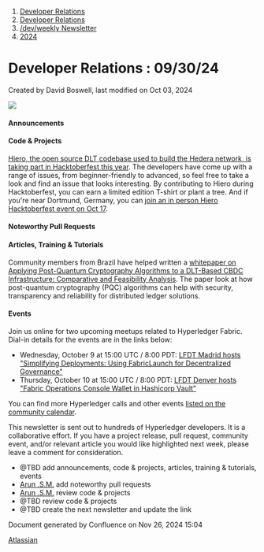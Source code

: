 1. [Developer Relations](index.html)
2. [Developer Relations](Developer-Relations_17170434.html)
3. [/dev/weekly Newsletter](17170445.html)
4. [2024](2024_17172152.html)

# Developer Relations : 09/30/24

Created by David Boswell, last modified on Oct 03, 2024

![](attachments/17170434/17171308.png?height=169)

#### Announcements

#### Code &amp; Projects

[Hiero, the open source DLT codebase used to build the Hedera network, is taking part in Hacktoberfest this year](https://hiero.org/hacktoberfest/). The developers have come up with a range of issues, from beginner-friendly to advanced, so feel free to take a look and find an issue that looks interesting. By contributing to Hiero during Hacktoberfest, you can earn a limited edition T-shirt or plant a tree. And if you're near Dortmund, Germany, you can [join an in person Hiero Hacktoberfest event on Oct 17](https://www.meetup.com/de-DE/jug-dortmund/events/303723659/).

#### Noteworthy Pull Requests

#### Articles, Training &amp; Tutorials

Community members from Brazil have helped written a [whitepaper on Applying Post-Quantum Cryptography Algorithms to a DLT-Based CBDC Infrastructure: Comparative and Feasibility Analysis](https://eprint.iacr.org/2024/1206). The paper look at how post-quantum cryptography (PQC) algorithms can help with security, transparency and reliability for distributed ledger solutions.

#### Events

Join us online for two upcoming meetups related to Hyperledger Fabric. Dial-in details for the events are in the links below:

- Wednesday, October 9 at 15:00 UTC / 8:00 PDT: [LFDT Madrid hosts "Simplifying Deployments: Using FabricLaunch for Decentralized Governance"](https://www.meetup.com/hyperledger-madrid/events/303256460/)
- Thursday, October 10 at 15:00 UTC / 8:00 PDT: [LFDT Denver hosts "Fabric Operations Console Wallet in Hashicorp Vault"](https://www.meetup.com/hyperledger-denver/events/303204808/)

You can find more Hyperledger calls and other events [listed on the community calendar](https://lf-hyperledger.atlassian.net/wiki/display/HYP/Calendar+of+Public+Meetings).

This newsletter is sent out to hundreds of Hyperledger developers. It is a collaborative effort. If you have a project release, pull request, community event, and/or relevant article you would like highlighted next week, please leave a comment for consideration.

- @TBD add announcements, code &amp; projects, articles, training &amp; tutorials, events
- [Arun .S.M.](https://lf-hyperledger.atlassian.net/wiki/people/621a0e5097d313006ba7386a?ref=confluence) add noteworthy pull requests
- [Arun .S.M.](https://lf-hyperledger.atlassian.net/wiki/people/621a0e5097d313006ba7386a?ref=confluence) review code &amp; projects
- @TBD review code &amp; projects
- @TBD create the next newsletter and update the link

Document generated by Confluence on Nov 26, 2024 15:04

[Atlassian](http://www.atlassian.com/)
